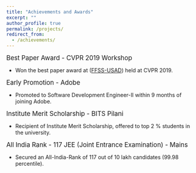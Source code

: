 ```yaml
---
title: "Achievements and Awards"
excerpt: ""
author_profile: true
permalink: /projects/
redirect_from:
  - /achievements/
---
```


<big> Best Paper Award - CVPR 2019 Workshop </big>

* Won the best paper award at ([FFSS-USAD](https://project.inria.fr/usad/ffss-usad-cvpr-2019/)) held at CVPR 2019.
  
<big> Early Promotion - Adobe </big>

* Promoted to Software Development Engineer-II within 9 months of joining Adobe.

<big> Institute Merit Scholarship - BITS Pilani </big>

* Recipient of Institute Merit Scholarship, offered to top 2 % students in the university.

<big> All India Rank - 117 JEE (Joint Entrance Examination) - Mains </big>

* Secured an All-India-Rank of 117 out of 10 lakh candidates (99.98 percentile).



